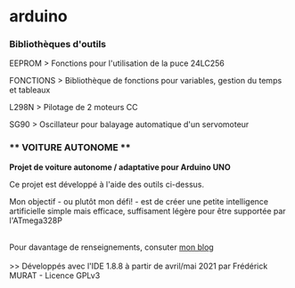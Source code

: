 <H1>arduino</H1>

<h3>Bibliothèques d'outils</h3>

<p>EEPROM > Fonctions pour l'utilisation de la puce 24LC256
  
FONCTIONS > Bibliothèque de fonctions pour variables, gestion du temps et tableaux

L298N > Pilotage de 2 moteurs CC

SG90 > Oscillateur pour balayage automatique d'un servomoteur</p>

<H3>** VOITURE AUTONOME **</H3>

<p><b>Projet de voiture autonome / adaptative pour Arduino UNO</b></p>

<p>Ce projet est développé à l'aide des outils ci-dessus.</p>
<p>Mon objectif - ou plutôt mon défi! - est de créer une petite intelligence artificielle simple mais efficace, suffisament légère pour être supportée par l'ATmega328P</p>


<br>
Pour davantage de renseignements, consuter <a href="https://mercituring.wordpress.com/" target="_blank">mon blog</a><br>
<br>
>> Développés avec l'IDE 1.8.8 à partir de avril/mai 2021 par Frédérick MURAT - Licence GPLv3
